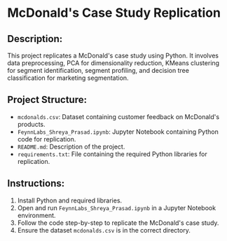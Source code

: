 # McDonald's Case Study Replication

## Description:
This project replicates a McDonald's case study using Python. It involves data preprocessing, PCA for dimensionality reduction, KMeans clustering for segment identification, segment profiling, and decision tree classification for marketing segmentation.

## Project Structure:
- `mcdonalds.csv`: Dataset containing customer feedback on McDonald's products.
- `FeynnLabs_Shreya_Prasad.ipynb`: Jupyter Notebook containing Python code for replication.
- `README.md`: Description of the project.
- `requirements.txt`: File containing the required Python libraries for replication.

## Instructions:
1. Install Python and required libraries.
2. Open and run `FeynnLabs_Shreya_Prasad.ipynb` in a Jupyter Notebook environment.
3. Follow the code step-by-step to replicate the McDonald's case study.
4. Ensure the dataset `mcdonalds.csv` is in the correct directory.
